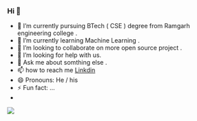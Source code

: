 ### Hi 👋

- 🔭 I’m currently pursuing BTech ( CSE ) degree from Ramgarh engineering college .
- 🌱 I’m currently learning Machine Learning .
- 👯 I’m looking to collaborate on more open source project .
- 🤔 I’m looking for help with us.
- 💬 Ask me about somthing else .
- 📫 how to reach me [Linkdin](www.linkedin.com/in/vishnukp95075) 
- 😄 Pronouns: He / his
- ⚡ Fun fact: ...
- 
<img src="https://github-readme-stats.vercel.app/api?username=vishnu95075&&show_icons=true&title_color=000000&icon_color=bb2acf&text_color=0714EE&bg_color=0ffff1">
